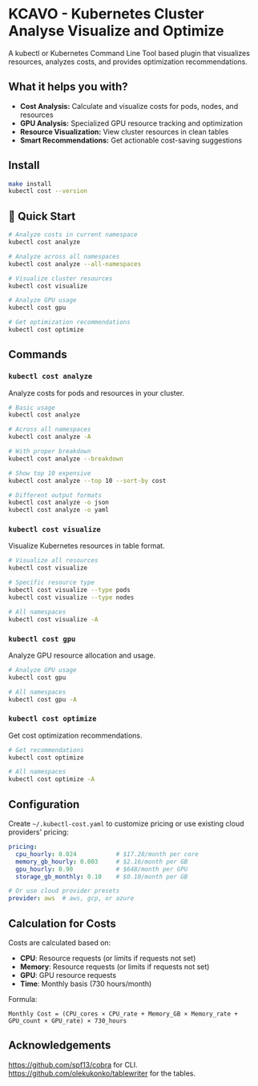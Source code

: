 # KCAVO - Kubernetes Cluster Analyse Visualize and Optimize
A kubectl or Kubernetes Command Line Tool based plugin that visualizes resources, analyzes costs, and provides optimization recommendations. 

## What it helps you with?
- **Cost Analysis:** Calculate and visualize costs for pods, nodes, and resources
- **GPU Analysis:** Specialized GPU resource tracking and optimization
- **Resource Visualization:** View cluster resources in clean tables
- **Smart Recommendations:** Get actionable cost-saving suggestions

## Install
```bash
make install
kubectl cost --version
```

## 🚀 Quick Start

```bash
# Analyze costs in current namespace
kubectl cost analyze

# Analyze across all namespaces
kubectl cost analyze --all-namespaces

# Visualize cluster resources
kubectl cost visualize

# Analyze GPU usage
kubectl cost gpu

# Get optimization recommendations
kubectl cost optimize
```

## Commands

### `kubectl cost analyze`

Analyze costs for pods and resources in your cluster.

```bash
# Basic usage
kubectl cost analyze

# Across all namespaces
kubectl cost analyze -A

# With proper breakdown
kubectl cost analyze --breakdown

# Show top 10 expensive
kubectl cost analyze --top 10 --sort-by cost

# Different output formats
kubectl cost analyze -o json
kubectl cost analyze -o yaml
```

### `kubectl cost visualize`

Visualize Kubernetes resources in table format.

```bash
# Visualize all resources
kubectl cost visualize

# Specific resource type
kubectl cost visualize --type pods
kubectl cost visualize --type nodes

# All namespaces
kubectl cost visualize -A
```

### `kubectl cost gpu`

Analyze GPU resource allocation and usage.

```bash
# Analyze GPU usage
kubectl cost gpu

# All namespaces
kubectl cost gpu -A
```

### `kubectl cost optimize`

Get cost optimization recommendations.

```bash
# Get recommendations
kubectl cost optimize

# All namespaces
kubectl cost optimize -A
```

## Configuration

Create `~/.kubectl-cost.yaml` to customize pricing or use existing cloud providers' pricing:

```yaml
pricing:
  cpu_hourly: 0.024           # $17.28/month per core
  memory_gb_hourly: 0.003     # $2.16/month per GB
  gpu_hourly: 0.90            # $648/month per GPU
  storage_gb_monthly: 0.10    # $0.10/month per GB

# Or use cloud provider presets
provider: aws  # aws, gcp, or azure
```

## Calculation for Costs

Costs are calculated based on:
- **CPU**: Resource requests (or limits if requests not set)
- **Memory**: Resource requests (or limits if requests not set)
- **GPU**: GPU resource requests
- **Time**: Monthly basis (730 hours/month)

Formula:
```
Monthly Cost = (CPU_cores × CPU_rate + Memory_GB × Memory_rate + GPU_count × GPU_rate) × 730_hours
```

## Acknowledgements
https://github.com/spf13/cobra for CLI.
https://github.com/olekukonko/tablewriter for the tables.

